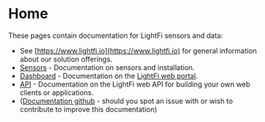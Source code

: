 # Home

These pages contain documentation for LightFi sensors and data:

- See [https://www.lightfi.io](https://www.lightfi.io) for general information about our solution offerings.
- [Sensors](sensors/index.md) - Documentation on sensors and installation.
- [Dashboard](dashboard/index.md) - Documentation on the [LightFi web portal](https://portal.lightfi.io).
- [API](API/index.md) - Documentation on the LightFi web API for building your own web clients or applications.
- ([Documentation github](https://github.com/LightFiLimited/lf-documentation) - should you spot an issue with or wish to contribute to improve this documentation)

